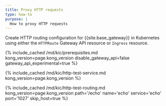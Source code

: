 ```yaml
---
title: Proxy HTTP requests
type: how-to
purpose: |
  How to proxy HTTP requests
---
```


Create HTTP routing configuration for {{site.base_gateway}} in Kubernetes using either the `HTTPRoute` Gateway API resource or `Ingress` resource.

{% include_cached /md/kic/prerequisites.md kong_version=page.kong_version disable_gateway_api=false gateway_api_experimental=true %}

{% include_cached /md/kic/http-test-service.md kong_version=page.kong_version %}

{% include_cached /md/kic/http-test-routing.md kong_version=page.kong_version path='/echo' name='echo' service='echo' port='1027' skip_host=true %}